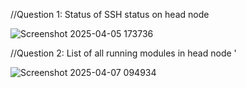 //Question 1: Status of SSH status on head node 

![Screenshot 2025-04-05 173736](https://github.com/user-attachments/assets/2769e0f8-d9dc-466f-86c4-5b26b6583256)

//Question 2: List of all running modules in head node '

![Screenshot 2025-04-07 094934](https://github.com/user-attachments/assets/e09e5da9-9cbb-422f-8865-1ea43f41ffed)




